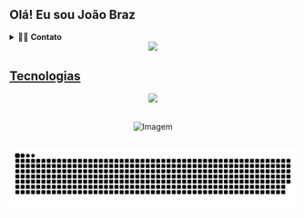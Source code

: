 ## Olá! Eu sou João Braz 

<!-- Dropdown -->
<details>
  <summary>👨‍💻 <b>Contato</b></summary>
<div align="center">

[![LinkedIn](https://img.shields.io/badge/LinkedIn-0077B5?style=for-the-badge&logo=linkedin&logoColor=white)](https://www.linkedin.com/in/joao-braz-aa409982/) [![WHATSAPP](https://img.shields.io/badge/WhatsApp-25D366?style=for-the-badge&logo=whatsapp&logoColor=white)](https://web.whatsapp.com/+5581996364031) <a href="mailto:joaorpa2021@gmail.com">
<img src="https://img.shields.io/badge/Gmail-D14836?style=for-the-badge&logo=gmail&logoColor=white"/>
</a>

</div>
</details>

<div align="center">
  <a href="https://github.com/jjoaobraz">
  <img height="180em" src="https://github-readme-stats.vercel.app/api?username=jjoaobraz&rank_icon=github&hide_rank=true&show_icons=true&title_color=CF9D71&icon_color=13ed1a&include_all_commits=true&count_private=true&hide_border=true&border_radius=20&theme=dark"/>
 <!-- <img height="180em" src="https://github-readme-stats.vercel.app/api/top-langs/?username=jjoaobraz&layout=compact&langs_count=7&hide_border=true&hide=css,scss,html&icon_color=594BA&border_radius=20&count_private=true&theme=dark"/>-->
</div>
    
##

## Tecnologias
<p align="center">
  <a href="https://skillicons.dev">
    <img src="https://skillicons.dev/icons?i=docker,github,html,css,js,jquery,linux,mysql,php,postman,pycharm,py,ubuntu,vscode,windows" />
  </a>
</p>

##

<!-- GIF -->

<p align="center">
  <img align="center" src="https://github.com/jjoaobraz/jjoaobraz/blob/main/imgReadme.gif" alt="Imagem">
</p>

##

<picture>
  <source media="(prefers-color-scheme: dark)" srcset="https://raw.githubusercontent.com/platane/platane/output/github-contribution-grid-snake-dark.svg">
  <source media="(prefers-color-scheme: light)" srcset="https://raw.githubusercontent.com/platane/platane/output/github-contribution-grid-snake.svg">
  <img alt="github contribution grid snake animation" src="https://raw.githubusercontent.com/platane/platane/output/github-contribution-grid-snake.svg">
</picture>
